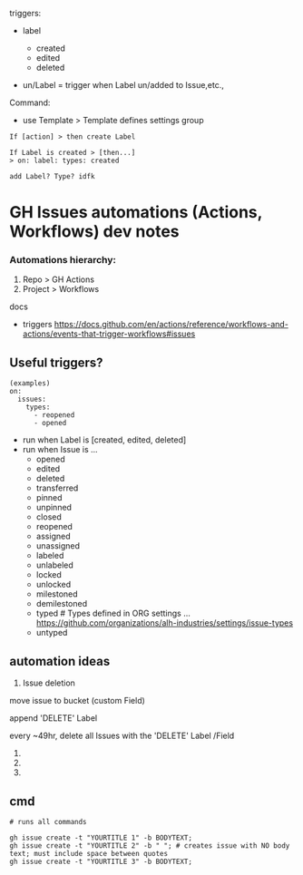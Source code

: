 triggers: 

- label
  - created
  - edited
  - deleted

- un/Label = trigger when Label un/added to Issue,etc., 

Command: 
- use Template > Template defines settings group


```
If [action] > then create Label

If Label is created > [then...]
> on: label: types: created

add Label? Type? idfk
```

# GH Issues automations (Actions, Workflows) dev notes

### Automations hierarchy: 

1. Repo > GH Actions
2. Project > Workflows

docs

- triggers https://docs.github.com/en/actions/reference/workflows-and-actions/events-that-trigger-workflows#issues



## Useful triggers? 

```
(examples)
on:
  issues:
    types:
      - reopened
      - opened
```

- run when Label is [created, edited, deleted] 
- run when Issue is ...
  - opened
  - edited
  - deleted
  - transferred
  - pinned
  - unpinned
  - closed
  - reopened
  - assigned
  - unassigned
  - labeled
  - unlabeled
  - locked
  - unlocked
  - milestoned
  - demilestoned
  - typed      # Types defined in ORG settings ... https://github.com/organizations/alh-industries/settings/issue-types
  - untyped


## automation ideas

1. Issue deletion

move issue to bucket (custom Field) 

append 'DELETE' Label

every ~49hr, delete all Issues with the 'DELETE' Label /Field


1. 
1. 
2.  




## cmd

```
# runs all commands 

gh issue create -t "YOURTITLE 1" -b BODYTEXT;  
gh issue create -t "YOURTITLE 2" -b " "; # creates issue with NO body text; must include space between quotes 
gh issue create -t "YOURTITLE 3" -b BODYTEXT;

```
